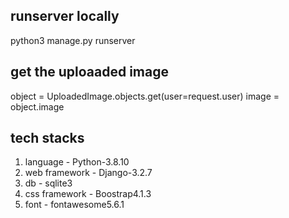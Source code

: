 ## runserver locally
python3 manage.py runserver

## get the uploaaded image
object = UploadedImage.objects.get(user=request.user)
image = object.image

## tech stacks
1) language - Python-3.8.10
2) web framework - Django-3.2.7
3) db - sqlite3
4) css framework - Boostrap4.1.3
5) font  - fontawesome5.6.1